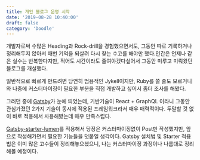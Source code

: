 ```yaml
---
title: 개인 블로그 운영 시작
date: '2019-08-28 10:40:00'
draft: false
category: 'Doodle'
---
```


개발자로써 수많은 Heading과 Rock-drill을 경험했으면서도, 그동안 따로 기록하거나 정리해두지 않아서 매번 기억을 되살려 다시 찾는 수고를 해야만 했다.인간은 언제나 같은 실수는 반복한다지만, 적어도 시간이라도 줄여야겠다싶어서 그동안 미루고 미뤄왔던 블로그를 개설했다.

일반적으로 빠르게 만드려면 당연히 범용적인 Jykell이지만, Ruby를 쓸 줄도 모르거니와 나중에 커스터마이징이 필요한 부분을 직접 개발하고 싶어서 좀더 조사를 해봤다.

그러던 중에 [Gatsby](https://www.gatsbyjs.com/)가 눈에 띄었는데, 기반기술이 React + GraphQL 이라니 그동안 관심가졌던 2가지 기술이 동시에 적용된 프레임워크라서 매우 매력적이다. 두말할 것 없이 바로 적용해서 사용해봤는데 매우 만족스럽다.

[Gatsby-starter-lumen](https://github.com/alxshelepenok/gatsby-starter-lumen)를 적용해서 당장은 커스터마이징없이 Post만 작성했지만, 앞으로 작성해가면서 필요한 기능들을 덧붙일 생각이다. Gatsby 설치법 및 Starter 적용법은 이미 많은 고수들이 정리해놓으셨으니, 나는 커스터마이징 과정이나 나름대로 정리해볼 예정이다.
